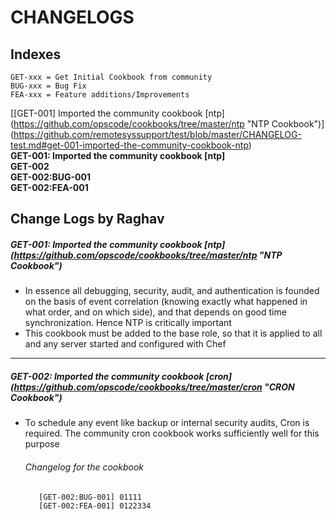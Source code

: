 # CHANGELOGS #

## Indexes ##
```
GET-xxx = Get Initial Cookbook from community
BUG-xxx = Bug Fix
FEA-xxx = Feature additions/Improvements
```

[[GET-001] Imported the community cookbook [ntp] (https://github.com/opscode/cookbooks/tree/master/ntp "NTP Cookbook")] (https://github.com/remotesyssupport/test/blob/master/CHANGELOG-test.md#get-001-imported-the-community-cookbook-ntp)  
__GET-001: Imported the community cookbook [ntp]__  
__GET-002__    
  __GET-002:BUG-001__   
  __GET-002:FEA-001__   


## Change Logs by Raghav ##

##### GET-001: Imported the community cookbook [ntp] (https://github.com/opscode/cookbooks/tree/master/ntp "NTP Cookbook") #####

* In essence  all debugging, security, audit, and authentication is founded on the basis of event correlation (knowing exactly what happened in what order, and on which side), and that depends on good time synchronization. Hence NTP is critically important
* This cookbook must be added to the base role, so that it is applied to all and any server started and configured with Chef

---------

##### GET-002: Imported the community cookbook [cron] (https://github.com/opscode/cookbooks/tree/master/cron "CRON Cookbook") #####

* To schedule any event like backup or internal security audits, Cron is required. The community cron cookbook works sufficiently well for this purpose

	######  Changelog for the cookbook ######
		 [GET-002:BUG-001] 01111
		 [GET-002:FEA-001] 0122334  
